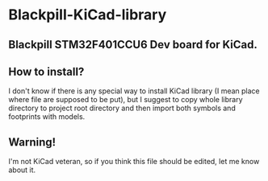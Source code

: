 # Blackpill-KiCad-library

## Blackpill STM32F401CCU6 Dev board for KiCad.

## How to install?
I don't know if there is any special way to install KiCad library (I mean place where file are supposed to be put), but I suggest to copy whole library directory to project root directory and then import both symbols and footprints with models.

## Warning!
I'm not KiCad veteran, so if you think this file should be edited, let me know about it.
